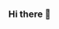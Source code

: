 ### Hi there 👋

<!--
**rudy002/rudy002** is a ✨ _special_ ✨ repository because its `README.md` (this file) appears on your GitHub profile.

Here are some ideas to get you started:

- 🌱 I’m currently learning 2nd years in Sami Shamoon college
- 👯 I’m looking to collaborate on new projects and lean new skills
- 📫 How to reach me: rudyhaddad.job@gmail.com
-->
